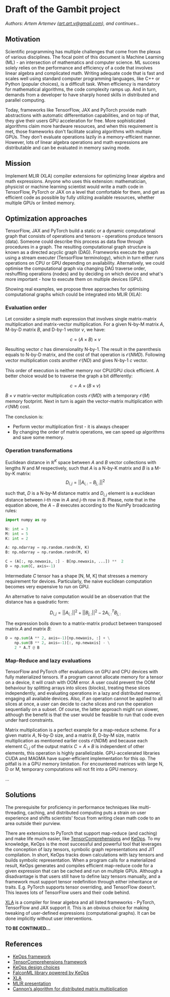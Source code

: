 Draft of the Gambit project
====
_Authors: Artem Artemev (art.art.v@gmail.com), and continues..._

## Motivation

Scientific programming has multiple challenges that come from the plexus of various disciplines. The focal point of this document is Machine Learning (ML) - an intersection of mathematics and computer science. ML success solely relies on the performance and efficiency of a code that involves linear algebra and complicated math. Writing adequate code that is fast and scales well using standard computer programming languages, like C++ or Python (popular choices), is a difficult task. When efficiency is mandatory for mathematical algorithms, the code complexity ramps up. And in turn, demands from a developer to have sharply honed skills in distributed and parallel computing.

Today, frameworks like TensorFlow, JAX and PyTorch provide math abstractions with automatic differentiation capabilities, and on top of that, they give their users GPU acceleration for free. More sophisticated algorithms claim more hardware resources, and when this requirement is met, those frameworks don't facilitate scaling algorithms with multiple GPUs. They don't evaluate operations lazily in a memory-efficient manner. However, lots of linear algebra operations and math expressions are distributable and can be evaluated in memory saving mode.

## Mission

Implement MLIR (XLA) compiler extensions for optimizing linear algebra and math expressions. Anyone who uses this extension: mathematician, physicist or machine learning scientist would write a math code in TensorFlow, PyTorch or JAX on a level that comfortable for them, and get as efficient code as possible by fully utilizing available resources, whether multiple GPUs or limited memory.

## Optimization approaches

TensorFlow, JAX and PyTorch build a static or a dynamic computational graph that consists of operations and tensors - operations produce tensors (data). Someone could describe this process as data flow through procedures in a graph. The resulting computational graph structure is known as a directed acyclic graph (DAG). Frameworks execute the graph using a stream executer (TensorFlow terminology), which in turn either runs operations on CPU or GPU depending on availability. Alternatively, we could optimise the computational graph via changing DAG traverse order, reshuffling operations (nodes) and by deciding on which device and what's more important - how to execute them on multiple devices (GPU).

Showing real examples, we propose three approaches for optimising computational graphs which could be integrated into MLIR (XLA):

### Evaluation order

Let consider a simple math expression that involves single matrix-matrix multiplication and matrix-vector multiplication. For a given N-by-M matrix $A$, M-by-D matrix $B$, and D-by-1 vector $v$, we have:

$$
c =  (A \times B) \times v
$$

Resulting vector $c$ has dimensionality N-by-1. The result in the parenthesis equals to N-by-D matrix, and the cost of that operation is $\mathcal{O}(NMD)$. Following vector multiplication costs another $\mathcal{O}(ND)$ and gives N-by-1 $c$ vector.

This order of execution is neither memory nor CPU/GPU clock efficient. A better choice would be to traverse the graph a bit differently:

$$
c =  A \times (B \times v)
$$

$B \times v$ matrix-vector multiplication costs $\mathcal{O}(MD)$ with a temporary $\mathcal{O}(M)$ memory footprint. Next in turn is again the vector-matrix multiplication with $\mathcal{O}(NM)$ cost.

The conclusion is:

- Perform vector multiplication first - it is always cheaper
- By changing the order of matrix operations, we can speed up algorithms and save some memory.

### Operation transformations

Euclidean distance in $\mathbb{R}^K$ space between $A$ and $B$ vector collections with lengths $N$ and $M$ respectively, such that $A$ is a N-by-K matrix and $B$ is a M-by-K matrix:
$$
D_{i,j} = ||A_{i,:} - B_{j,:}||^ 2
$$

such that, $D$ is a N-by-M distance matrix and $D_{i,j}$ element is a euclidean distance between $i$-th row in $A$ and $j$-th row in $B$. Please, note that in the equation above, the $A - B$ executes according to the NumPy broadcasting rules:

```python
import numpy as np

N: int = 3
M: int = 5
K: int = 2

A: np.ndarray = np.random.randn(N, K)
B: np.ndarray = np.random.randn(M, K)

C = (A[:, np.newaxis, :] - B[np.newaxis, ...]) **  2
D = np.sum(C, axis=-1)
```

Intermediate $C$ tensor has a shape [N, M, K] that stresses a memory requirement for devices. Particularly, the naive euclidean computation becomes very expensive to run on GPU.

An alternative to naive computation would be an observation that the distance has a quadratic form:

$$
D_{i,j} = ||A_{i,:}||^2 + ||B_{j,:}||^2 - 2 A_{i,:}^T B_{j,:}
$$

The expression boils down to a matrix-matrix product between transposed matrix $A$ and matrix $B$:

```python
D = np.sum(A ** 2, axis=-1)[np.newaxis, :] + \
    np.sum(B ** 2, axis=-1)[:, np.newaxis] - \
    2 * A.T @ B
```

### Map-Reduce and lazy evaluations

TensorFlow and PyTorch offer evaluations on GPU and CPU devices with fully materialized tensors. If a program cannot allocate memory for a tensor on a device, it will crash with OOM error. A user could prevent the OOM behaviour by splitting arrays into slices (blocks), treating these slices independently, and evaluating operations in a lazy and distributed manner, engaging all available devices. Also, if an operation cannot be applied to all slices at once, a user can decide to cache slices and run the operation sequentially on a subset. Of course, the latter approach might run slower, although the benefit is that the user would be feasible to run that code even under hard constraints.

Matrix multiplication is a perfect example for a map-reduce scheme. For a given matrix $A$, N-by-D size, and a matrix $B$, D-by-M size, matrix multiplication as mentioned earlier costs $\mathcal{O}(NDM)$ and because each element $C_{i,j}$ of the output matrix $C = A \times B$ is independent of other elements, this operation is highly parallelizable. GPU-accelerated libraries CUDA and MAGMA have super-efficient implementation for this op. The pitfall is in a GPU memory limitation. For encountered matrices with large N, D or M, temporary computations will not fit into a GPU memory.

...

## Solutions

The prerequisite for proficiency in performance techniques like multi-threading, caching, and distributed computing puts a strain on user experience and shifts scientists' focus from writing clean math code to an area outside their purview.

There are extensions to PyTorch that support map-reduce (and caching) and make life much easier, like [TensorComprehensions][2] and [KeOps][1]. To my knowledge, KeOps is the most successful and powerful tool that leverages the conception of lazy tensors, symbolic graph representations and JIT compilation. In short, KeOps tracks down calculations with lazy tensors and builds symbolic representation. When a program calls for a materialized result, KeOps generates and compiles efficient map-reduce code for a given expression that can be cached and run on multiple GPUs. Although a disadvantage is that users still have to define lazy tensors manually, and a framework must support tensor redefinition through either inheritance or traits. E.g. PyTorch supports tensor overriding, and TensorFlow doesn't. This leaves lots of TensorFlow users and their code behind.

[XLA][5] is a compiler for linear algebra and all listed frameworks - PyTorch, TensorFlow and JAX support it. This is an obvious choice for making tweaking of user-defined expressions (computational graphs). It can be done implicitly without user interventions.

**TO BE CONTINUED...**

## References

* [KeOps framework][1]
* [TensorComprehensions framework][2]
* [KeOps design choices][3]
* [FalconML library powered by KeOps][4]
* [XLA][5]
* [MLIR presentation][6]
* [Cannon’s algorithm for distributed matrix multiplication][8]


[1]: https://www.kernel-operations.io/keops/index.html "KeOps framework"
[2]: https://facebookresearch.github.io/TensorComprehensions "TensorComprehensions"
[3]: https://www.kernel-operations.io/keops/formulas/design_choices.html "KeOps design choices"
[4]: https://twitter.com/luigicarratino/status/1313879062075539457?s=19 "FalconML library"
[5]: https://www.tensorflow.org/xla "XLA"
[6]: https://www.youtube.com/watch?v=qzljG6DKgic "MLIR presentation"
[7]: http://www.netlib.org/lapack/lawnspdf/lawn129.pdf "Parallel Matrix Multiplication Algorithm on Distributed-Memory Concurrent Computers"
[8]: https://en.wikipedia.org/wiki/Cannon%27s_algorithm "Cannon’s algorithm for distributed matrix multiplication"
[9]: https://blog.tensorflow.org/2019/04/mlir-new-intermediate-representation.html "MLIR"


